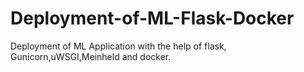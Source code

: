 # Deployment-of-ML-Flask-Docker
Deployment of ML Application with the help of flask, Gunicorn,uWSGI,Meinheld and docker.

